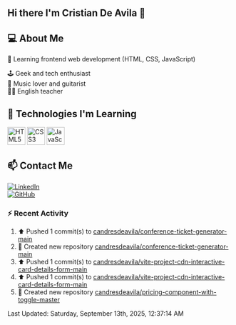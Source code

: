 ## Hi there I'm Cristian De Avila 👋

## 💻 About Me  
🎯 Learning frontend web development (HTML, CSS, JavaScript) 

🕹️ Geek and tech enthusiast   
🎸 Music lover and guitarist  
🧑‍🏫 English teacher  

## 🚀 Technologies I'm Learning  
<p align="left">
  <img src="https://cdn.jsdelivr.net/gh/devicons/devicon/icons/html5/html5-original.svg" alt="HTML5" width="40" height="40"/>
  <img src="https://cdn.jsdelivr.net/gh/devicons/devicon/icons/css3/css3-original.svg" alt="CSS3" width="40" height="40"/>
  <img src="https://cdn.jsdelivr.net/gh/devicons/devicon/icons/javascript/javascript-original.svg" alt="JavaScript" width="40" height="40"/>
</p>

## 📫 Contact Me  
[![LinkedIn](https://img.shields.io/badge/LinkedIn-0077B5?style=for-the-badge&logo=linkedin&logoColor=white)](https://www.linkedin.com/in/cristiandeavilacd/)  
[![GitHub](https://img.shields.io/badge/GitHub-181717?style=for-the-badge&logo=github&logoColor=white)](https://github.com/candresdeavila)  

### :zap: Recent Activity
<!--RECENT_ACTIVITY:start-->
1. ⬆️ Pushed 1 commit(s) to [candresdeavila/conference-ticket-generator-main](https://github.com/candresdeavila/conference-ticket-generator-main)<br>
2. 📔 Created new repository [candresdeavila/conference-ticket-generator-main](https://github.com/candresdeavila/conference-ticket-generator-main)<br>
3. ⬆️ Pushed 1 commit(s) to [candresdeavila/vite-project-cdn-interactive-card-details-form-main](https://github.com/candresdeavila/vite-project-cdn-interactive-card-details-form-main)<br>
4. ⬆️ Pushed 1 commit(s) to [candresdeavila/vite-project-cdn-interactive-card-details-form-main](https://github.com/candresdeavila/vite-project-cdn-interactive-card-details-form-main)<br>
5. 📔 Created new repository [candresdeavila/pricing-component-with-toggle-master](https://github.com/candresdeavila/pricing-component-with-toggle-master)<br>
<!--RECENT_ACTIVITY:end-->
<!--RECENT_ACTIVITY:last_update-->
Last Updated: Saturday, September 13th, 2025, 12:37:14 AM
<!--RECENT_ACTIVITY:last_update_end-->
